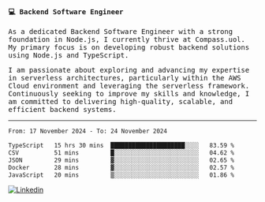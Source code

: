 
<samp>
  
#### 💻 Backend Software Engineer

As a dedicated Backend Software Engineer with a strong foundation in Node.js, I currently thrive at Compass.uol. My primary focus is on developing robust backend solutions using Node.js and TypeScript.

I am passionate about exploring and advancing my expertise in serverless architectures, particularly within the AWS Cloud environment and leveraging the serverless framework. Continuously seeking to improve my skills and knowledge, I am committed to delivering high-quality, scalable, and efficient backend systems.

---

<!--START_SECTION:waka-->

```txt
From: 17 November 2024 - To: 24 November 2024

TypeScript   15 hrs 30 mins  █████████████████████░░░░   83.59 %
CSV          51 mins         █░░░░░░░░░░░░░░░░░░░░░░░░   04.62 %
JSON         29 mins         ▓░░░░░░░░░░░░░░░░░░░░░░░░   02.65 %
Docker       28 mins         ▓░░░░░░░░░░░░░░░░░░░░░░░░   02.57 %
JavaScript   20 mins         ▒░░░░░░░░░░░░░░░░░░░░░░░░   01.86 %
```

<!--END_SECTION:waka-->
  
</samp>

[![Linkedin](https://img.shields.io/badge/-Mateus%20Garcia-c080ff?style=flat-square&logo=Linkedin&logoColor=white&link=https://www.linkedin.com/in/mpgxc)](https://www.linkedin.com/in/mateusogarcia) 
